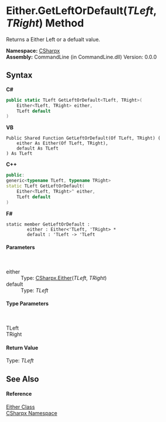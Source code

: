 # Either.GetLeftOrDefault(*TLeft*, *TRight*) Method 
 

Returns a Either Left or a defualt value.

**Namespace:**&nbsp;<a href="N_CSharpx">CSharpx</a><br />**Assembly:**&nbsp;CommandLine (in CommandLine.dll) Version: 0.0.0

## Syntax

**C#**<br />
``` C#
public static TLeft GetLeftOrDefault<TLeft, TRight>(
	Either<TLeft, TRight> either,
	TLeft default
)

```

**VB**<br />
``` VB
Public Shared Function GetLeftOrDefault(Of TLeft, TRight) ( 
	either As Either(Of TLeft, TRight),
	default As TLeft
) As TLeft
```

**C++**<br />
``` C++
public:
generic<typename TLeft, typename TRight>
static TLeft GetLeftOrDefault(
	Either<TLeft, TRight>^ either, 
	TLeft default
)
```

**F#**<br />
``` F#
static member GetLeftOrDefault : 
        either : Either<'TLeft, 'TRight> * 
        default : 'TLeft -> 'TLeft 

```


#### Parameters
&nbsp;<dl><dt>either</dt><dd>Type: <a href="T_CSharpx_Either_2">CSharpx.Either</a>(*TLeft*, *TRight*)<br /></dd><dt>default</dt><dd>Type: *TLeft*<br /></dd></dl>

#### Type Parameters
&nbsp;<dl><dt>TLeft</dt><dd /><dt>TRight</dt><dd /></dl>

#### Return Value
Type: *TLeft*

## See Also


#### Reference
<a href="T_CSharpx_Either">Either Class</a><br /><a href="N_CSharpx">CSharpx Namespace</a><br />
